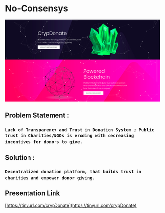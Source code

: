# No-Consensys
![Screenshot](/image.png "Home Page")

## Problem Statement : 
### `Lack of Transparency and Trust in Donation System ; Public trust in Charities/NGOs is eroding with decreasing incentives for donors to give.`
## Solution :
### `Decentralized donation platform, that builds trust in charities and empower donor giving.`

## Presentation Link 
[https://tinyurl.com/crypDonate](https://tinyurl.com/crypDonate)

